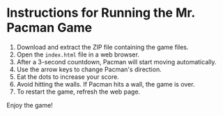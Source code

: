 
# Instructions for Running the Mr. Pacman Game

1. Download and extract the ZIP file containing the game files.
2. Open the `index.html` file in a web browser.
3. After a 3-second countdown, Pacman will start moving automatically.
4. Use the arrow keys to change Pacman's direction.
5. Eat the dots to increase your score.
6. Avoid hitting the walls. If Pacman hits a wall, the game is over.
7. To restart the game, refresh the web page.

Enjoy the game!
